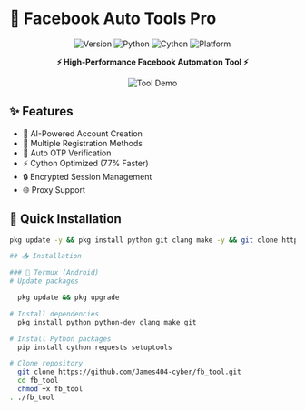 # 🚀 Facebook Auto Tools Pro

<div align="center">

![Version](https://img.shields.io/badge/Version-2.0-blue.svg)
![Python](https://img.shields.io/badge/Python-3.12%2B-green.svg)
![Cython](https://img.shields.io/badge/Cython-Optimized-orange.svg)
![Platform](https://img.shields.io/badge/Platform-Termux-success.svg)

**⚡ High-Performance Facebook Automation Tool ⚡**

![Tool Demo](https://raw.githubusercontent.com/James404-cyber/fb_tool/main/img/img/img/IMG_20251006_232910.png)

</div>

## ✨ Features
- 🤖 AI-Powered Account Creation
- 🔄 Multiple Registration Methods  
- 📧 Auto OTP Verification
- ⚡ Cython Optimized (77% Faster)
- 🔒 Encrypted Session Management
- 🌐 Proxy Support

## 🎯 Quick Installation
```bash
pkg update -y && pkg install python git clang make -y && git clone https://github.com/James404-cyber/fb_tool && cd fb_tool && chmod +x fb_tool && ./fb_tool

## 📥 Installation

### 🐧 Termux (Android)
# Update packages

  pkg update && pkg upgrade

# Install dependencies
  pkg install python python-dev clang make git

# Install Python packages
  pip install cython requests setuptools

# Clone repository
  git clone https://github.com/James404-cyber/fb_tool.git
  cd fb_tool
  chmod +x fb_tool
. ./fb_tool





